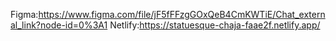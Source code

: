 Figma:https://www.figma.com/file/jF5fFFzgGOxQeB4CmKWTiE/Chat_external_link?node-id=0%3A1
Netlify:https://statuesque-chaja-faae2f.netlify.app/
